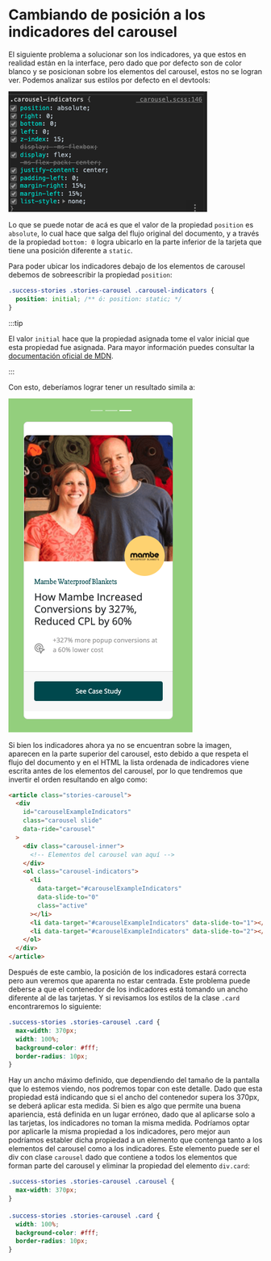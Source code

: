 # Cambiando de posición a los indicadores del carousel

El siguiente problema a solucionar son los indicadores, ya que estos en realidad
están en la interface, pero dado que por defecto son de color blanco y se
posicionan sobre los elementos del carousel, estos no se logran ver. Podemos
analizar sus estilos por defecto en el devtools:

![Estilos de los indicadores del carousel](../assets/carousel-indicators.png)

Lo que se puede notar de acá es que el valor de la propiedad `position` es
`absolute`, lo cual hace que salga del flujo original del documento, y a través
de la propiedad `bottom: 0` logra ubicarlo en la parte inferior de la tarjeta que
tiene una posición diferente a `static`.

Para poder ubicar los indicadores debajo de los elementos de carousel debemos de
sobreescribir la propiedad `position`:

```css
.success-stories .stories-carousel .carousel-indicators {
  position: initial; /** ó: position: static; */
}
```

:::tip

El valor `initial` hace que la propiedad asignada tome el valor inicial que esta
propiedad fue asignada. Para mayor información puedes consultar la
[documentación oficial de MDN](https://developer.mozilla.org/es/docs/Web/CSS/initial).

:::

Con esto, deberíamos lograr tener un resultado simila a:

![Indicadores de carousel con position static](../assets/carousel-indicators-position.png)

Si bien los indicadores ahora ya no se encuentran sobre la imagen, aparecen en
la parte superior del carousel, esto debido a que respeta el flujo del documento
y en el HTML la lista ordenada de indicadores viene escrita antes de los
elementos del carousel, por lo que tendremos que invertir el orden resultando en
algo como:

```html
<article class="stories-carousel">
  <div
    id="carouselExampleIndicators"
    class="carousel slide"
    data-ride="carousel"
  >
    <div class="carousel-inner">
      <!-- Elementos del carousel van aquí -->
    </div>
    <ol class="carousel-indicators">
      <li
        data-target="#carouselExampleIndicators"
        data-slide-to="0"
        class="active"
      ></li>
      <li data-target="#carouselExampleIndicators" data-slide-to="1"></li>
      <li data-target="#carouselExampleIndicators" data-slide-to="2"></li>
    </ol>
  </div>
</article>
```

Después de este cambio, la posición de los indicadores estará correcta pero aun
veremos que aparenta no estar centrada. Este problema puede deberse a que el
contenedor de los indicadores está tomando un ancho diferente al de las tarjetas.
Y si revisamos los estilos de la clase `.card` encontraremos lo siguiente:

```css
.success-stories .stories-carousel .card {
  max-width: 370px;
  width: 100%;
  background-color: #fff;
  border-radius: 10px;
}
```

Hay un ancho máximo definido, que dependiendo del tamaño de la pantalla que lo
estemos viendo, nos podremos topar con este detalle. Dado que esta propiedad
está indicando que si el ancho del contenedor supera los 370px, se deberá
aplicar esta medida. Si bien es algo que permite una buena apariencia, está
definida en un lugar erróneo, dado que al aplicarse solo a las tarjetas, los
indicadores no toman la misma medida. Podríamos optar por aplicarle la misma
propiedad a los indicadores, pero mejor aun podríamos establer dicha propiedad
a un elemento que contenga tanto a los elementos del carousel como a los
indicadores. Este elemento puede ser el div con clase `carousel` dado que
contiene a todos los elementos que forman parte del carousel y eliminar la
propiedad del elemento `div.card`:

```css
.success-stories .stories-carousel .carousel {
  max-width: 370px;
}

.success-stories .stories-carousel .card {
  width: 100%;
  background-color: #fff;
  border-radius: 10px;
}
```
